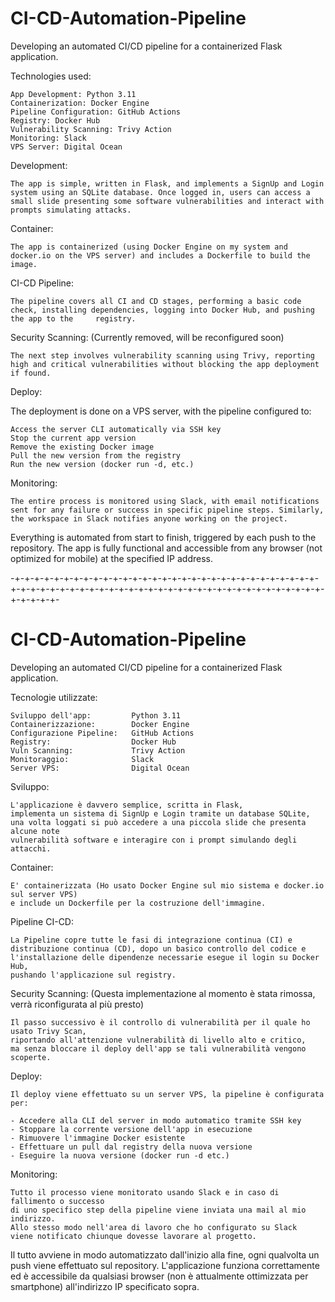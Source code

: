 # CI-CD-Automation-Pipeline
Developing an automated CI/CD pipeline for a containerized Flask application.

Technologies used:

    App Development: Python 3.11
    Containerization: Docker Engine
    Pipeline Configuration: GitHub Actions
    Registry: Docker Hub
    Vulnerability Scanning: Trivy Action
    Monitoring: Slack
    VPS Server: Digital Ocean
    
Development:

    The app is simple, written in Flask, and implements a SignUp and Login system using an SQLite database. Once logged in, users can access a small slide presenting some software vulnerabilities and interact with prompts simulating attacks.

Container:

    The app is containerized (using Docker Engine on my system and docker.io on the VPS server) and includes a Dockerfile to build the image.

CI-CD Pipeline:

    The pipeline covers all CI and CD stages, performing a basic code check, installing dependencies, logging into Docker Hub, and pushing the app to the     registry.

Security Scanning: (Currently removed, will be reconfigured soon)

    The next step involves vulnerability scanning using Trivy, reporting high and critical vulnerabilities without blocking the app deployment if found.

Deploy:

The deployment is done on a VPS server, with the pipeline configured to:

    Access the server CLI automatically via SSH key
    Stop the current app version
    Remove the existing Docker image
    Pull the new version from the registry
    Run the new version (docker run -d, etc.)
    
Monitoring:

    The entire process is monitored using Slack, with email notifications sent for any failure or success in specific pipeline steps. Similarly, the workspace in Slack notifies anyone working on the project.

Everything is automated from start to finish, triggered by each push to the repository. The app is fully functional and accessible from any browser (not optimized for mobile) at the specified IP address.

-+-+-+-+-+-+-+-+-+-+-+-+-+-+-+-+-+-+-+-+-+-+-+-+-+-+-+-+-+-+-+-+-+-+-+-+-+-+-+-+-+-+-+-+-+-+-+-+-+-+-+-+-+-+-+-+-+-+-+-+-+-+-+-+-+-+-+-+-

# CI-CD-Automation-Pipeline
Developing an automated CI/CD pipeline for a containerized Flask application.

Tecnologie utilizzate:

    Sviluppo dell'app:         Python 3.11
    Containerizzazione:        Docker Engine
    Configurazione Pipeline:   GitHub Actions
    Registry:                  Docker Hub
    Vuln Scanning:             Trivy Action
    Monitoraggio:              Slack
    Server VPS:                Digital Ocean

    

  Sviluppo:
  
    L'applicazione è davvero semplice, scritta in Flask, 
    implementa un sistema di SignUp e Login tramite un database SQLite,
    una volta loggati si può accedere a una piccola slide che presenta alcune note 
    vulnerabilità software e interagire con i prompt simulando degli attacchi.

  Container:

    E' containerizzata (Ho usato Docker Engine sul mio sistema e docker.io sul server VPS)
    e include un Dockerfile per la costruzione dell'immagine.

  Pipeline CI-CD:

    La Pipeline copre tutte le fasi di integrazione continua (CI) e 
    distribuzione continua (CD), dopo un basico controllo del codice e
    l'installazione delle dipendenze necessarie esegue il login su Docker Hub,
    pushando l'applicazione sul registry.

  Security Scanning: (Questa implementazione al momento è stata rimossa, verrà riconfigurata al più presto)

    Il passo successivo è il controllo di vulnerabilità per il quale ho usato Trivy Scan,
    riportando all'attenzione vulnerabilità di livello alto e critico,
    ma senza bloccare il deploy dell'app se tali vulnerabilità vengono scoperte.

  Deploy:

    Il deploy viene effettuato su un server VPS, la pipeline è configurata per:
    
    - Accedere alla CLI del server in modo automatico tramite SSH key 
    - Stoppare la corrente versione dell'app in esecuzione
    - Rimuovere l'immagine Docker esistente
    - Effettuare un pull dal registry della nuova versione
    - Eseguire la nuova versione (docker run -d etc.)

  Monitoring:

    Tutto il processo viene monitorato usando Slack e in caso di fallimento o successo
    di uno specifico step della pipeline viene inviata una mail al mio indirizzo. 
    Allo stesso modo nell'area di lavoro che ho configurato su Slack 
    viene notificato chiunque dovesse lavorare al progetto.

  

Il tutto avviene in modo automatizzato dall'inizio alla fine, 
ogni qualvolta un push viene effettuato sul repository.
L'applicazione funziona correttamente ed è accessibile da qualsiasi browser (non è attualmente ottimizzata per smartphone)
all'indirizzo IP specificato sopra.
